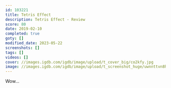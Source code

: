 ```yaml
---
id: 103221
title: Tetris Effect
description: Tetris Effect - Review
score: 80
date: 2019-02-10
completed: true
goty: []
modified_date: 2023-05-22
screenshots: []
tags: []
videos: []
cover: //images.igdb.com/igdb/image/upload/t_cover_big/co2kfy.jpg
image: //images.igdb.com/igdb/image/upload/t_screenshot_huge/uwnnttvn8hn7t7oldvze.jpg
---
```

Wow...